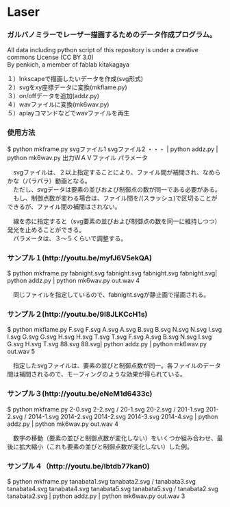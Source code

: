 Laser
=====
<h3>ガルバノミラーでレーザー描画するためのデータ作成プログラム。</h3>
All data including python script of this repository is under a creative commons License (CC BY 3.0)<br>
By penkich, a member of fablab kitakagaya<br>

１）Inkscapeで描画したいデータを作成(svg形式)<br>
２）svgをxy座標データに変換(mkflame.py)<br>
３）on/offデータを追加(addz.py)<br>
４）wavファイルに変換(mk6wav.py)<br>
５）aplayコマンドなどでwavファイルを再生<br>

<h3>使用方法</h3>

$ python mkframe.py svgファイル1 svgファイル2 ・・・ | python addz.py | python mk6wav.py 出力ＷＡＶファイル パラメータ
 
　svgファイルは、２以上指定することにより、ファイル間が補間され、なめらかな（パラパラ）動画となる。<br>
　ただし、svgデータは要素の並びおよび制御点の数が同一である必要がある。<br>
　もし、制御点数が変わる場合は、ファイル間を/(スラッシュ)で区切ることができるが、ファイル間の補間はされない。<br>

　線を赤に指定すると（svg要素の並びおよび制御点の数を同一に維持しつつ）発光を止めることができる。<br>
　パラメータは、３〜５くらいで調整する。<br>


<h3>サンプル１(http://youtu.be/myfJ6V5ekQA)</h3>

$ python mkframe.py fabnight.svg fabnight.svg fabnight.svg fabnight.svg| python addz.py | python mk6wav.py out.wav 4

　同じファイルを指定しているので、fabnight.svgが静止画で描画される。



<h3>サンプル２(http://youtu.be/9l8JLKCcH1s)</h3>
  
$ python mkflame.py F.svg F.svg A.svg A.svg B.svg B.svg N.svg N.svg I.svg I.svg G.svg G.svg H.svg H.svg T.svg T.svg F.svg A.svg B.svg N.svg I.svg G.svg H.svg T.svg 88.svg 88.svg| python addz.py | python mk6wav.py out.wav 5

　指定したsvgファイルは、要素の並びと制御点数が同一。各ファイルのデータ間は補間されるので、モーフィングのような効果が得られている。
　


<h3>サンプル３(http://youtu.be/eNeM1d6433c)</h3>

$ python mkframe.py 2-0.svg 2-2.svg / 20-1.svg 20-2.svg / 201-1.svg 201-2.svg / 2014-1.svg 2014-2.svg 2014-2.svg 2014-3.svg 2014-4.svg | python addz.py | python mk6wav.py out.wav 4

　数字の移動（要素の並びと制御点数が変化しない）をいくつか組み合わせ、最後に拡大縮小（これも要素の並びと制御点数が変化しない）した例。



<h3>サンプル４（http://youtu.be/lbtdb77kan0)</h3>

$ python mkframe.py tanabata1.svg tanabata2.svg / tanabata3.svg tanabata4.svg tanabata4.svg tanabata5.svg tanabata5.svg / tanabata2.svg tanabata2.svg | python addz.py | python mk6wav.py out.wav 3


